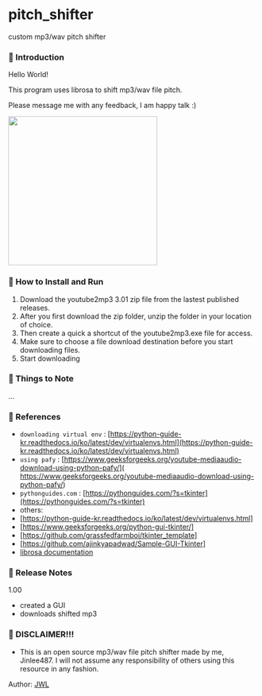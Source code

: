 # pitch_shifter
custom mp3/wav pitch shifter
### 👋 Introduction 

Hello World! 

This program uses librosa to shift mp3/wav file pitch. 

Please message me with any feedback, I am happy talk :)

<img src="https://user-images.githubusercontent.com/46912607/120653042-4c1f9a00-c4bb-11eb-9e2e-79c13aebbc20.PNG" width="300">

### 📑 How to Install and Run

1. Download the youtube2mp3 3.01 zip file from the lastest published releases.
2. After you first download the zip folder, unzip the folder in your location of choice.
3. Then create a quick a shortcut of the youtube2mp3.exe file for access.
4. Make sure to choose a file download destination before you start downloading files.
5. Start downloading
### 📑 Things to Note 

...
### 📑 References
- `downloading virtual env` : [https://python-guide-kr.readthedocs.io/ko/latest/dev/virtualenvs.html](https://python-guide-kr.readthedocs.io/ko/latest/dev/virtualenvs.html)
- `using pafy` : [https://www.geeksforgeeks.org/youtube-mediaaudio-download-using-python-pafy/]( https://www.geeksforgeeks.org/youtube-mediaaudio-download-using-python-pafy/)
- `pythonguides.com` : [https://pythonguides.com/?s=tkinter](https://pythonguides.com/?s=tkinter)
- others: 
- [https://python-guide-kr.readthedocs.io/ko/latest/dev/virtualenvs.html]
- [https://www.geeksforgeeks.org/python-gui-tkinter/]
- [https://github.com/grassfedfarmboi/tkinter_template]
- [https://github.com/ajinkyapadwad/Sample-GUI-Tkinter]
- [librosa documentation](https://librosa.org/doc/latest/index.html)


### 📑 Release Notes
1.00
- created a GUI 
- downloads shifted mp3 

### 👋 DISCLAIMER!!!
- This is an open source mp3/wav file pitch shifter made by me, Jinlee487. I will not assume any responsibility of others using this resource in any fashion.


Author: <a href="https://github.com/jinlee487">JWL</a>
